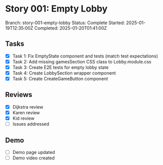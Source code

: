 # Story 001: Empty Lobby
Branch: story-001-empty-lobby
Status: Complete
Started: 2025-01-19T12:35:00Z
Completed: 2025-01-20T01:41:00Z

## Tasks
- [x] Task 1: Fix EmptyState component and tests (match test expectations)
- [x] Task 2: Add missing gamesSection CSS class to Lobby.module.css
- [x] Task 3: Create E2E tests for empty lobby state
- [x] Task 4: Create LobbySection wrapper component
- [x] Task 5: Create CreateGameButton component

## Reviews
- [x] Dijkstra review
- [x] Karen review
- [x] Kid review
- [ ] Issues addressed

## Demo
- [ ] Demo page updated
- [ ] Demo video created